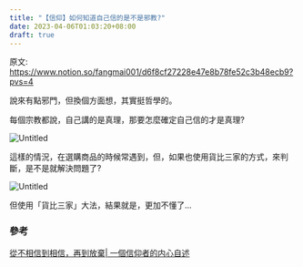 ```yaml
---
title: "【信仰】如何知道自己信的是不是邪教?"
date: 2023-04-06T01:03:20+08:00
draft: true
---
```


原文: https://www.notion.so/fangmai001/d6f8cf27228e47e8b78fe52c3b48ecb9?pvs=4

說來有點邪門，但換個方面想，其實挺哲學的。

每個宗教都說，自己講的是真理，那要怎麼確定自己信的才是真理?

![Untitled](https://s3-us-west-2.amazonaws.com/secure.notion-static.com/d9a6d8ad-f60c-4230-9269-d868b22d5bc1/Untitled.png)

這樣的情況，在選購商品的時候常遇到，但，如果也使用貨比三家的方式，來判斷，是不是就解決問題了?

![Untitled](https://s3-us-west-2.amazonaws.com/secure.notion-static.com/0f3f09b3-d747-459c-a896-f360ac734f6a/Untitled.png)

但使用「貨比三家」大法，結果就是，更加不懂了…

### 參考

[從不相信到相信，再到放棄| 一個信仰者的内心自述](https://www.youtube.com/watch?v=bI_4qlmL2eQ)
